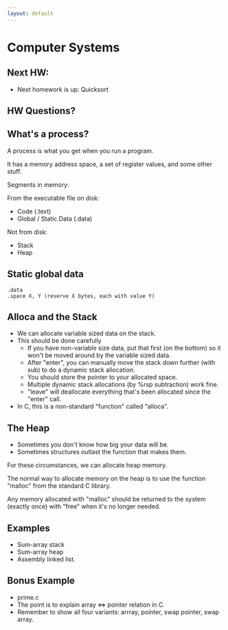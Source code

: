 ```yaml
---
layout: default
---
```


# Computer Systems

## Next HW:

 - Next homework is up: Quicksort

## HW Questions?

## What's a process?

A process is what you get when you run a program.

It has a memory address space, a set of register values,
and some other stuff.

Segments in memory:

From the executable file on disk:

 - Code (.text)
 - Global / Static Data (.data)
 
Not from disk:

 - Stack
 - Heap

## Static global data

```
.data
.space X, Y (reserve X bytes, each with value Y)
```

## Alloca and the Stack

 - We can allocate variable sized data on the stack.
 - This should be done carefully
   - If you have non-variable size data, put that first (on the bottom)
     so it won't be moved around by the variable sized data.
   - After "enter", you can manually move the stack down further
     (with sub) to do a dynamic stack allocation. 
   - You should store the pointer to your allocated space.
   - Multiple dynamic stack allocations (by %rsp subtraction) work fine. 
   - "leave" will deallocate everything that's been allocated since
     the "enter" call.
 - In C, this is a non-standard "function" called "alloca".

## The Heap

 - Sometimes you don't know how big your data will be.
 - Sometimes structures outlast the function that makes them.

For these circumstances, we can allocate heap memory.

The normal way to allocate memory on the heap is to use the
function "malloc" from the standard C library.

Any memory allocated with "malloc" should be returned to the system
(exactly once) with "free" when it's no longer needed.

## Examples

 - Sum-array stack
 - Sum-array heap
 - Assembly linked list.

## Bonus Example

 - prime.c
 - The point is to explain array <=> pointer relation in C.
 - Remember to show all four variants: arrray, pointer, swap pointer, swap array.

